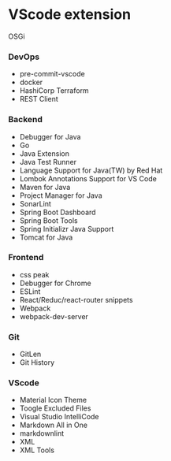 # VScode extension

OSGi

### DevOps

- pre-commit-vscode
- docker
- HashiCorp Terraform
- REST Client

### Backend

- Debugger for Java
- Go
- Java Extension
- Java Test Runner
- Language Support for Java(TW) by Red Hat
- Lombok Annotations Support for VS Code
- Maven for Java
- Project Manager for Java
- SonarLint
- Spring Boot Dashboard
- Spring Boot Tools
- Spring Initializr Java Support
- Tomcat for Java

### Frontend

- css peak
- Debugger for Chrome
- ESLint
- React/Reduc/react-router snippets
- Webpack
- webpack-dev-server

### Git

- GitLen
- Git History

### VScode

- Material Icon Theme
- Toogle Excluded Files
- Visual Studio IntelliCode
- Markdown All in One
- markdownlint
- XML
- XML Tools
